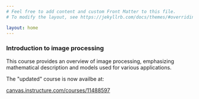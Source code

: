 ```yaml
---
# Feel free to add content and custom Front Matter to this file.
# To modify the layout, see https://jekyllrb.com/docs/themes/#overriding-theme-defaults

layout: home
---
```


### Introduction to image processing

This course provides an overview of image processing, emphasizing mathematical description and models used for various applications.

The "updated" course is now availbe at:

[canvas.instructure.com/courses/11488597](http://canvas.instructure.com/courses/11488597)
